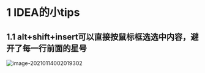 # 1 IDEA的小tips

## 1.1 alt+shift+insert可以直接按鼠标框选选中内容，避开了每一行前面的星号

![image-20210114002019302](https://i.loli.net/2021/01/14/rQFq98ye3ajPocZ.png)
